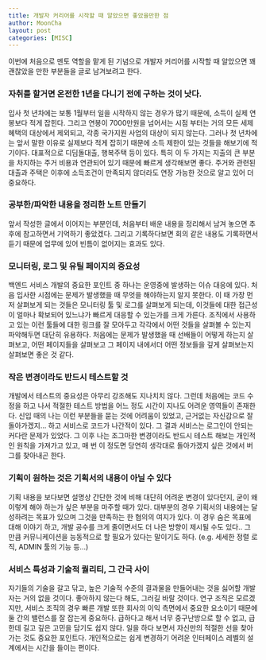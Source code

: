 ```yaml
---
title: 개발자 커리어를 시작할 때 알았으면 좋았을만한 점
author: MoonCha
layout: post
categories: [MISC]
---
```


이번에 처음으로 멘토 역할을 맡게 된 기념으로 개발자 커리어를 시작할 때 알았으면 꽤 괜찮았을 만한 부분들을 글로 남겨보려고 한다.

### 자취를 할거면 온전한 1년을 다니기 전에 구하는 것이 낫다.
입사 첫 년차에는 보통 1월부터 일을 시작하지 않는 경우가 많기 때문에, 소득이 실제 연봉보다 적게 잡힌다. 그리고 연봉이 7000만원을 넘어서는 시점 부터는 거의 모든 세제 혜택의 대상에서 제외되고, 각종 국가지원 사업의 대상이 되지 않는다. 그러나 첫 년차에는 앞서 말한 이유로 실제보다 적게 잡히기 때문에 소득 제한이 있는 것들을 해보기에 적기이다. 대표적으로 디딤돌대출, 행복주택 등이 있다. 특히 이 두 가지는 지출의 큰 부분을 차지하는 주거 비용과 연관되어 있기 때문에 빠르게 생각해보면 좋다. 주거와 관련된 대출과 주택은 이후에 소득조건이 만족되지 않더라도 연장 가능한 것으로 알고 있어 더 중요하다.

### 공부한/파악한 내용을 정리한 노트 만들기
앞서 작성한 글에서 이어지는 부분인데, 처음부터 배운 내용을 정리해서 남겨 놓으면 추후에 참고하면서 기억하기 좋았겠다. 그리고 기록하다보면 회의 같은 내용도 기록하면서 듣기 때문에 업무에 있어 빈틈이 없어지는 효과도 있다.

### 모니터링, 로그 및 유틸 페이지의 중요성
백엔드 서비스 개발의 중요한 포인트 중 하나는 운영중에 발생하는 이슈 대응에 있다. 처음 입사한 시점에는 문제가 발생했을 때 무엇을 해야하는지 알지 못한다. 이 때 가장 먼저 살펴보게 되는 것들은 모니터링 툴 및 로그를 살펴보게 되는데, 이것들에 대한 접근성이 얼마나 확보되어 있느냐가 빠르게 대응할 수 있는가를 크게 가른다. 조직에서 사용하고 있는 이런 툴들에 대한 링크를 잘 모아두고 각각에서 어떤 것들을 살펴볼 수 있는지 파악해두면 대단히 유용하다. 처음에는 문제가 발생했을 때 선배들이 어떻게 하는지 살펴보고, 어떤 페이지들을 살펴보고 그 페이지 내에서더 어떤 정보들을 깊게 살펴보는지 살펴보면 좋은 것 같다.

### 작은 변경이라도 반드시 테스트할 것
개발에서 테스트의 중요성은 아무리 강조해도 지나치치 않다. 그런데 처음에는 코드 수정을 하고 나서 적절한 테스트 방법을 어느 정도 시간이 지나도 어려운 영역들이 존재한다. 신입 때의 나는 이런 부분들을 묻는 것에 어려움이 있었고, 근거없는 자신감으로 잘 돌아가겠지... 하고 서비스로 코드가 나간적이 있다. 그 결과 서비스는 로그인이 안되는 커다란 문제가 있었다. 그 이후 나는 조그마한 변경이라도 반드시 테스트 해보는 개인적인 원칙을 가져가고 있고, 매 번 이 정도면 당연히 생각대로 돌아가겠지 싶은 것에서 버그를 찾아내곤 한다.

### 기획이 원하는 것은 기획서의 내용이 아닐 수 있다
기획 내용을 보다보면 설명상 간단한 것에 비해 대단히 어려운 변경이 있다던지, 굳이 왜이렇게 해야 하는가 싶은 부분을 마주할 때가 있다. 대부분의 경우 기획서의 내용에는 달성하려는 목표가 있으며 그것을 만족하는 한 협의의 여지가 있다. 이 경우 숨은 목표에 대해 이야기 하고, 개발 공수를 크게 줄이면서도 더 나은 방향이 제시될 수도 있다.. 그 만큼 커뮤니케이션을 능동적으로 할 필요가 있다는 말이기도 하다. (e.g. 세세한 정렬 로직, ADMIN 툴의 기능 등…)

### 서비스 특성과 기술적 퀄리티, 그 간극 사이
자기들의 기술을 갈고 닦고, 높은 기술적 수준의 결과물을 만들어내는 것을 싫어할 개발자는 거의 없을 것이다. 좋아하지 않는다 해도, 그러길 바랄 것이다. 연구 조직은 모르겠지만, 서비스 조직의 경우 빠른 개발 또한 회사의 이익 측면에서 중요한 요소이기 때문에 둘 간의 밸런스를 잘 잡는게 중요하다. 급하다고 해서 너무 중구난방으로 할 수 없고, 급한데 길고 깊은 고민을 담기도 쉽지 않다. 일을 하다 보면서 자신만의 적절한 선을 찾아가는 것도 중요한 포인트다. 개인적으로는 쉽게 변경하기 어려운 인터페이스 레벨의 설계에서는 시간을 들이는 편이다.

